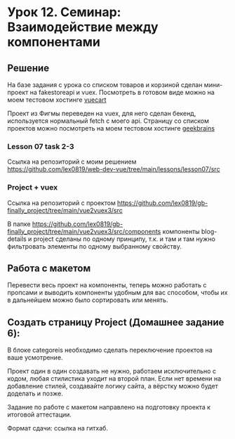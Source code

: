 # Урок 12. Семинар: Взаимодействие между компонентами

## Решение

На базе задания с урока со списком товаров и корзиной сделан мини-проект на fakestoreapi и vuex.
Посмотреть в готовом виде можно на моем тестовом хостинге [vuecart]('https://vue-cart.elenivan.ru')

Проект из Фигмы переведен на vuex, для него сделан бекенд, используется нормальный fetch с моего api.
Страницу со списком проектов можно посмотреть на моем тестовом хостинге [geekbrains](https://geekbrains.elenivan.ru)

### Lesson 07 task 2-3

Ссылка на репозиторий с моим решением
https://github.com/lex0819/web-dev-vue/tree/main/lessons/lesson07/src

### Project + vuex

Ссылка на репозиторий с проектом
https://github.com/lex0819/gb-finally_project/tree/main/vue2vuex3/src

В папке https://github.com/lex0819/gb-finally_project/tree/main/vue2vuex3/src/components
компоненты blog-details и project сделаны по одному принципу, т.к. и там и там нужно фильтровать элементы по одному выбранному свойству.

## Работа с макетом

Перевести весь проект на компоненты, теперь можно работать с пропсами и выводить компоненты удобным для вас способом, чтобы их в дальнейшем можно было сортировать или менять.

## Создать страницу Project (Домашнее задание 6):

В блоке categoreis необходимо сделать переключение проектов на ваше усмотрение.

Проект один в один создавать не нужно, работаем исключительно с кодом, любая стилистика уходит на второй план. Если нет времени на добавление стилей, создавайте логику сайта, а вёрстку можно будет доделать и позже.

Задание по работе с макетом направлено на подготовку проекта к итоговой аттестации.

Формат сдачи: ссылка на гитхаб.
